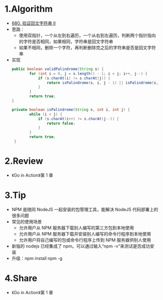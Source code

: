 # 1.Algorithm

- [680. 验证回文字符串 Ⅱ](https://leetcode-cn.com/problems/valid-palindrome-ii/description/)
- 思路：
    - 使用双指针，一个从左到右遍历，一个从右到左遍历，判断两个指针指向的字符是否相同，如果相同，字符串是回文字符串
    - 如果不相同，删除一个字符，再判断删除完之后的字符串是否是回文字符串
- 实现
    ``` java
    public boolean validPalindrome(String s) {
            for (int i = 0, j = s.length() - 1; i < j; i++, j--) {
                if (s.charAt(i) != s.charAt(j)) {
                    return isPalindrome(s, i, j - 1) || isPalindrome(s, i + 1, j);
                }
            }
            return true;
    }

    private boolean isPalindrome(String s, int i, int j) {
            while (i < j) {
                if (s.charAt(i++) != s.charAt(j--)) {
                    return false;
                }
            }
            return true;
     }
    ```

# 2.Review

- 《Go in Action》第 1 章

# 3.Tip

- NPM 是随同 NodeJS 一起安装的包管理工具，能解决 NodeJS 代码部署上的很多问题
- 常见的使用场景
    - 允许用户从 NPM 服务器下载别人编写的第三方包到本地使用
    - 允许用户从 NPM 服务器下载并安装别人编写的命令行程序到本地使用
    - 允许用户将自己编写的包或命令行程序上传到 NPM 服务器供别人使用
- 新版的 nodejs 已经集成了 npm。可以通过输入“npm -v“来测试是否成功安装
- 升级：npm install npm -g

# 4.Share

- 《Go in Action》第 1 章